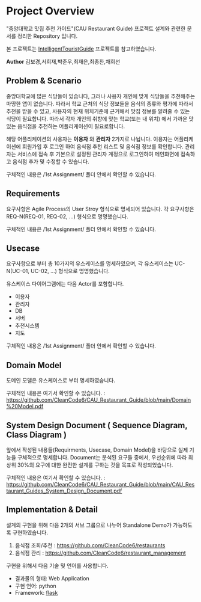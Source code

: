 # Project Overview
"중앙대학교 맛집 추천 가이드"(CAU Restaurant Guide) 프로젝트 설계와 관련한 문서를 정리한 Repository 입니다. 

본 프로젝트는 [IntelligentTouristGuide](https://nevonprojects.com/intelligent-tourist-guide) 프로젝트를 참고하였습니다.

**Author**
김보경,서희재,박준우,최재은,최종찬,채희선


## Problem & Scenario
 중앙대학교에 많은 식당들이 있습니다, 그러나 사용자 개인에 맞게 식당들을 추천해주는 마땅한 앱이 없습니다. 따라서 학교 근처의 식당 정보들을 음식의 종류와 평가에 따라서 추천을 받을 수 있고, 사용자의 현재 위치기준에 근거해서 맛집 정보를 알려줄 수 있는 식당이 필요합니다. 따라서 각자 개인의 취향에 맞는 학교(또는 내 위치) 에서 가까운 맛있는 음식점을 추천하는 어플리케이션이 필요로합니다.

 해당 어플리케이션의 사용자는 **이용자** 와 **관리자** 2가지로 나뉩니다. 이용자는 어플리케이션에 회원가입 후 로그인 하여 음식점 추천 리스트 및 음식점 정보를 확인합니다. 관리자는 서비스에 접속 후 기본으로 설정된 관리자 계정으로 로그인하여 메인화면에 접속하고 음식점 추가 및 수정할 수 있습니다.
 
구체적인 내용은 /1st Assignment/ 폴더 안에서 확인할 수 있습니다.

## Requirements
 요구사항은 Agile Process의 User Stroy 형식으로 명세되어 있습니다. 각 요구사항은 REQ-N(REQ-01, REQ-02, ...) 형식으로 명명했습니다.
 
구체적인 내용은 /1st Assignment/ 폴더 안에서 확인할 수 있습니다.


## Usecase
 요구사항으로 부터 총 10가지의 유스케이스를 명세하였으며, 각 유스케이스는 UC-N(UC-01, UC-02, ...) 형식으로 명명했습니다.

 유스케이스 다이어그램에는 다음 Actor를 포함합니다.
 - 이용자
 - 관리자
 - DB 
 - 서버
 - 추천시스템
 - 지도

구체적인 내용은 /1st Assignment/ 폴더 안에서 확인할 수 있습니다.


## Domain Model
 도메인 모델은 유스케이스로 부터 명세하였습니다.
 
 구체적인 내용은 여기서 확인할 수 있습니다. : 
 https://github.com/CleanCode6/CAU_Restaurant_Guide/blob/main/Domain%20Model.pdf
 
## System Design Document ( Sequence Diagram, Class Diagram )
 앞에서 작성된 내용들(Requirments, Usecase, Domain Model)을 바탕으로 실제 기능을 구체적으로 명세합니다.
 Document는 분석된 요구들 중에서, 우선순위에 따라 최상위 30%의 요구에 대한 완전한 설계를 구하는 것을 목표로 작성되었습니다.
 
 구체적인 내용은 여기서 확인할 수 있습니다. : 
 https://github.com/CleanCode6/CAU_Restaurant_Guide/blob/main/CAU_Restaurant_Guides_System_Design_Document.pdf

## Implementation & Detail
 설계의 구현을 위해 다음 2개의 서브 그룹으로 나누어 Standalone Demo가 가능하도록 구현하였습니다. 

 1. 음식점 조회/추천 : https://github.com/CleanCode6/restaurants
 2. 음식점 관리 : https://github.com/CleanCode6/restaurant_management

 구현을 위해서 다음 기술 및 언어를 사용합니다.
 - 결과물의 형태: Web Application
 - 구현 언어: python
 - Framework: [flask](https://flask.palletsprojects.com/en/2.0.x/)
